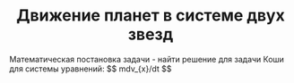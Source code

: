 <h1 align="center">Движение планет в системе двух звезд</h1>
Математическая постановка задачи - найти решение для задачи Коши для системы уравнений:
$$ mdv_{x}/dt $$
